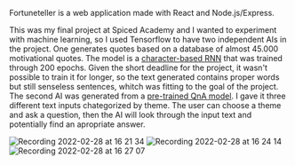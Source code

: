  Fortuneteller is a web application made with React and Node.js/Express.
 
 This was my final project at Spiced Academy and I wanted to experiment with machine learning, so I used Tensorflow to have two independent AIs in the project. One generates quotes based on a database of almost 45.000 motivational quotes. The model is a <a href="https://www.tensorflow.org/text/tutorials/text_generation">character-based RNN</a> that was trained through 200 epochs. Given the short deadline for the project, it wasn't possible to train it for longer, so the text generated contains proper words but still senseless sentences, whitch was fitting to the goal of the project. <br>
 The second AI was generated from a <a href="https://github.com/tensorflow/tfjs-models/tree/master/qna">pre-trained QnA model</a>. I gave it three different text inputs chategorized by theme. The user can choose a theme and ask a question, then the AI will look through the input text and potentially find an apropriate answer. 
 
 ![Recording 2022-02-28 at 16 21 34](https://user-images.githubusercontent.com/90277346/156009010-40c6701c-3db9-466a-acaf-107e67d96d83.gif)
![Recording 2022-02-28 at 16 24 14](https://user-images.githubusercontent.com/90277346/156009453-ad387756-bdf6-49b1-9720-cdf270abd83a.gif)
![Recording 2022-02-28 at 16 27 07](https://user-images.githubusercontent.com/90277346/156009935-0ff25efa-b1b8-4628-be3c-ecf7dcf35740.gif)
